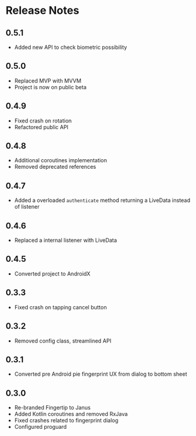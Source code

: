 # Release Notes

## 0.5.1
- Added new API to check biometric possibility
## 0.5.0
- Replaced MVP with MVVM
- Project is now on public beta
## 0.4.9
- Fixed crash on rotation
- Refactored public API
## 0.4.8
- Additional coroutines implementation
- Removed deprecated references
## 0.4.7
- Added a overloaded `authenticate` method returning a LiveData instead of listener
## 0.4.6
- Replaced a internal listener with LiveData
## 0.4.5
- Converted project to AndroidX
## 0.3.3
- Fixed crash on tapping cancel button
## 0.3.2
- Removed config class, streamlined API
## 0.3.1
- Converted pre Android pie fingerprint UX from dialog to bottom sheet
## 0.3.0
- Re-branded Fingertip to Janus
- Added Kotlin coroutines and removed RxJava
- Fixed crashes related to fingerprint dialog
- Configured proguard
